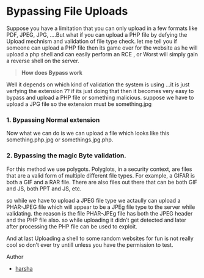 # Bypassing File Uploads

Suppose you have a limitation that you can only upload in a few formats like PDF, JPEG, JPG, ….But what if you can upload a PHP file by defying the Upload mechnism and validation of file type check. let me tell you if someone can upload a PHP file then its game over for the website as he will upload a php shell and can easily perform an RCE , or Worst will simply gain a reverse shell on the server.

> __How does Bypass work__

Well it depends on which kind of validation the system is using …it is just verfying the extension ?? if its just doing that then it becomes very easy to bypass and upload a PHP file or something malicious. suppose we have to upload a JPG file so the extension must be something.jpg

### 1. Bypassing Normal extension
Now what we can do is we can upload a file which looks like this something.php.jpg or somethings.jpg.php.
### 2. Bypassing the magic Byte validation.

For this method we use polygots. Polyglots, in a security context, are files that are a valid form of multiple different file types. For example, a GIFAR is both a GIF and a RAR file. There are also files out there that can be both GIF and JS, both PPT and JS, etc.

so while we have to upload a JPEG file type we actaully can upload a PHAR-JPEG file which will appear to be a JPEg file type to the server while validating. the reason is the file PHAR-JPEg file has both the JPEG header and the PHP file also. so while uploading it didn’t get detected and later after processing the PHP file can be used to exploit.

And at last Uploading a shell to some random websites for fun is not really cool so don’t ever try untill unless you have the permission to test.


Author 
- [harsha](https://twitter.com/harsha0x01)
